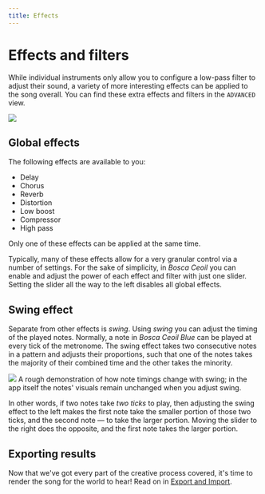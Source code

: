 ```yaml
---
title: Effects
---
```


# Effects and filters

While individual instruments only allow you to configure a low-pass filter to adjust their sound, a variety of more interesting effects can be applied to the song overall. You can find these extra effects and filters in the `ADVANCED` view.

![](images/overview-advanced-view.png)


## Global effects

The following effects are available to you:

- Delay
- Chorus
- Reverb
- Distortion
- Low boost
- Compressor
- High pass

Only one of these effects can be applied at the same time.

Typically, many of these effects allow for a very granular control via a number of settings. For the sake of simplicity, in _Bosca Ceoil_ you can enable and adjust the power of each effect and filter with just one slider. Setting the slider all the way to the left disables all global effects.


## Swing effect

Separate from other effects is _swing_. Using _swing_ you can adjust the timing of the played notes. Normally, a note in _Bosca Ceoil Blue_ can be played at every tick of the metronome. The swing effect takes two consecutive notes in a pattern and adjusts their proportions, such that one of the notes takes the majority of their combined time and the other takes the minority.

![](images/effects-swing.png)
<span class="caption">A rough demonstration of how note timings change with swing; in the app itself the notes' visuals remain unchanged when you adjust swing.</span>

In other words, if two notes take _two ticks_ to play, then adjusting the swing effect to the left makes the first note take the smaller portion of those two ticks, and the second note — to take the larger portion. Moving the slider to the right does the opposite, and the first note takes the larger portion.


## Exporting results

Now that we've got every part of the creative process covered, it's time to render the song for the world to hear! Read on in [Export and Import](export_import.html).
